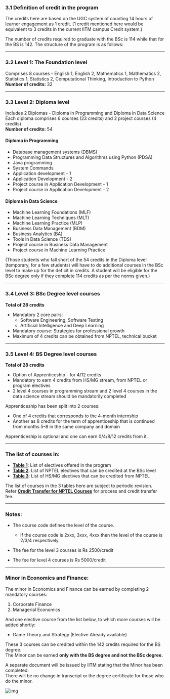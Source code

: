 ### 3.1 Definition of credit in the program

The credits here are based on the UGC system of counting 14 hours of learner engagement as 1 credit. (1 credit mentioned here would be equivalent to 3 credits in the current IITM campus Credit system.)

The number of credits required to graduate with the BSc is 114 while that for the BS is 142. The structure of the program is as follows:

---

### 3.2 Level 1: The Foundation level

Comprises 8 courses - English 1, English 2, Mathematics 1, Mathematics 2, Statistics 1, Statistics 2, Computational Thinking, Introduction to Python  
**Number of credits:** 32

---

### 3.3 Level 2: Diploma level

Includes 2 Diplomas - Diploma in Programming and Diploma in Data Science  
Each diploma comprises 6 courses (23 credits) and 2 project courses (4 credits)  
**Number of credits:** 54

#### Diploma in Programming
- Database management systems (DBMS)  
- Programming Data Structures and Algorithms using Python (PDSA)  
- Java programming  
- System Commands  
- Application development - 1  
- Application Development - 2  
- Project course in Application Development - 1  
- Project course in Application Development - 2  

#### Diploma in Data Science
- Machine Learning Foundations (MLF)  
- Machine Learning Techniques (MLT)  
- Machine Learning Practice (MLP)  
- Business Data Management (BDM)  
- Business Analytics (BA)  
- Tools in Data Science (TDS)  
- Project course in Business Data Management  
- Project course in Machine Learning Practice  

 (Those students who fall short of the 54 credits in the Diploma level (temporary, for a few students) will have to do additional courses in the BSc level to make up for the deficit in credits. A student will be eligible for the BSc degree only if they complete 114 credits as per the norms given.)

---

### 3.4 Level 3: BSc Degree level courses

**Total of 28 credits**

- Mandatory 2 core pairs:
  - Software Engineering, Software Testing  
  - Artificial Intelligence and Deep Learning  
- Mandatory course: Strategies for professional growth  
- Maximum of 4 credits can be obtained from NPTEL, technical bucket  

---

### 3.5 Level 4: BS Degree level courses

**Total of 28 credits**

- Option of Apprenticeship - for 4/12 credits  
- Mandatory to earn 4 credits from HS/MG stream, from NPTEL or program electives  
- 2 level 4 courses in programming stream and 2 level 4 courses in the data science stream should be mandatorily completed  

 Apprenticeship has been split into 2 courses:
 - One of 4 credits that corresponds to the 4-month internship  
 - Another as 8 credits for the term of apprenticeship that is continued from months 5–8 in the same company and domain  

 Apprenticeship is optional and one can earn 0/4/8/12 credits from it.

---

### The list of courses in:
- [**Table 1**](https://docs.google.com/document/u/1/d/e/2PACX-1vRxGnnDCVAO3KX2CGtMIcJQuDrAasVk2JHbDxkjsGrTP5ShhZK8N6ZSPX89lexKx86QPAUswSzGLsOA/pub?urp=gmail_link#h.rufxvltqqxqt): List of electives offered in the program  
- [**Table 2**](https://docs.google.com/document/u/1/d/e/2PACX-1vRxGnnDCVAO3KX2CGtMIcJQuDrAasVk2JHbDxkjsGrTP5ShhZK8N6ZSPX89lexKx86QPAUswSzGLsOA/pub?urp=gmail_link#h.1fob9te): List of NPTEL electives that can be credited at the BSc level    
- [**Table 3**](https://docs.google.com/document/u/1/d/e/2PACX-1vRxGnnDCVAO3KX2CGtMIcJQuDrAasVk2JHbDxkjsGrTP5ShhZK8N6ZSPX89lexKx86QPAUswSzGLsOA/pub?urp=gmail_link#h.3znysh7): List of HS/MG electives that can be credited from NPTEL  

 The list of courses in the 3 tables here are subject to periodic revision.  
 Refer [**Credit Transfer for NPTEL Courses**](https://docs.google.com/document/u/1/d/e/2PACX-1vRxGnnDCVAO3KX2CGtMIcJQuDrAasVk2JHbDxkjsGrTP5ShhZK8N6ZSPX89lexKx86QPAUswSzGLsOA/pub?urp=gmail_link#h.x92fd0h9amj4) for process and credit transfer fee.

---

### Notes:

- The course code defines the level of the course.  
  - If the course code is 2xxx, 3xxx, 4xxx then the level of the course is 2/3/4 respectively.

- The fee for the level 3 courses is Rs 2500/credit  
- The fee for level 4 courses is Rs 5000/credit

---

### Minor in Economics and Finance:

The minor in Economics and Finance can be earned by completing 2 mandatory courses:

1. Corporate Finance  
2. Managerial Economics  

And one elective course from the list below, to which more courses will be added shortly:

- Game Theory and Strategy (Elective Already available)

These 3 courses can be credited within the 142 credits required for the BS degree.  
The Minor can be earned **only with the BS degree and not the BSc degree.**

 A separate document will be issued by IITM stating that the Minor has been completed.  
 There will be no change in transcript or the degree certificate for those who do the minor.

![img](https://lh7-rt.googleusercontent.com/docsd/ANYlcfBjt0i_BAaWpZRSFQo_ZIWVgUYe_rd5LTZhH1T6cYNMCrEhTR7NDFO9yGTRED3gIyUODeb4bsldOI-u60-Oh4E3VL3ioIj6QbiZ2XVCHr32bkwG9mmrF4TcUZiRkzGuOkY89obg4k4QfYNkqTA)
